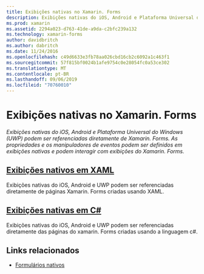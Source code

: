 ```yaml
---
title: Exibições nativas no Xamarin. Forms
description: Exibições nativas do iOS, Android e Plataforma Universal do Windows (UWP) podem ser referenciadas diretamente do Xamarin. Forms e podem interagir com exibições do Xamarin. Forms.
ms.prod: xamarin
ms.assetid: 2294a023-d763-41de-a9da-c2bfc239a132
ms.technology: xamarin-forms
author: davidbritch
ms.author: dabritch
ms.date: 11/24/2016
ms.openlocfilehash: c49d6633e3fb78aa026cbd16cb2c6092a1c463f1
ms.sourcegitcommit: 57f815bf0024b1afe9754c0e28054fc0a53ce302
ms.translationtype: MT
ms.contentlocale: pt-BR
ms.lasthandoff: 09/06/2019
ms.locfileid: "70760010"
---
```

# <a name="native-views-in-xamarinforms"></a>Exibições nativas no Xamarin. Forms

_Exibições nativas do iOS, Android e Plataforma Universal do Windows (UWP) podem ser referenciadas diretamente de Xamarin. Forms. As propriedades e os manipuladores de eventos podem ser definidos em exibições nativas e podem interagir com exibições do Xamarin. Forms._

## <a name="native-views-in-xamlxamlmd"></a>[Exibições nativos em XAML](xaml.md)

Exibições nativas do iOS, Android e UWP podem ser referenciadas diretamente de páginas Xamarin. Forms criadas usando XAML.

## <a name="native-views-in-ccodemd"></a>[Exibições nativas em C#](code.md)

Exibições nativas do iOS, Android e UWP podem ser referenciadas diretamente das páginas do xamarin. Forms criadas usando a linguagem c#.

## <a name="related-links"></a>Links relacionados

- [Formulários nativos](~/xamarin-forms/platform/native-forms.md)
